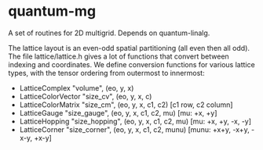 # quantum-mg
A set of routines for 2D multigrid. Depends on quantum-linalg.

The lattice layout is an even-odd spatial partitioning (all even then all odd). The file lattice/lattice.h gives a lot of functions that convert between indexing and coordinates. We define conversion functions for various lattice types, with the tensor ordering from outermost to innermost:

* LatticeComplex "volume", (eo, y, x)
* LatticeColorVector "size\_cv", (eo, y, x, c)
* LatticeColorMatrix "size\_cm", (eo, y, x, c1, c2) [c1 row, c2 column]
* LatticeGauge "size\_gauge", (eo, y, x, c1, c2, mu) [mu: +x, +y]
* LatticeHopping "size\_hopping", (eo, y, x, c1, c2, mu) [mu: +x, +y, -x, -y]
* LatticeCorner "size\_corner", (eo, y, x, c1, c2, munu) [munu: +x+y, -x+y, -x-y, +x-y]

